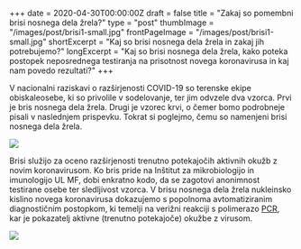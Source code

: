 +++
date = 2020-04-30T00:00:00Z
draft = false
title = "Zakaj so pomembni brisi nosnega dela žrela?"
type = "post"
thumbImage = "/images/post/brisi1-small.jpg"
frontPageImage = "/images/post/brisi1-small.jpg"
shortExcerpt = "Kaj so brisi nosnega dela žrela in zakaj jih potrebujemo?"
longExcerpt = "Kaj so brisi nosnega dela žrela, kako poteka postopek neposrednega testiranja na prisotnost novega koronavirusa in kaj nam povedo rezultati?"
+++

V nacionalni raziskavi o razširjenosti COVID-19 so terenske ekipe obiskaleosebe, ki so privolile v sodelovanje, ter jim odvzele dva vzorca. Prvi je bris nosnega dela žrela. Drugi je vzorec krvi, o čemer bomo podrobneje pisali v naslednjem prispevku. Tokrat si poglejmo, čemu so namenjeni brisi nosnega dela žrela.

![](/images/post/brisi1.jpg)

Brisi služijo za oceno razširjenosti trenutno potekajočih aktivnih okužb z novim koronavirusom. Ko bris pride na Inštitut za mikrobiologijo in imunologijo UL MF, dobi enkratno kodo, da se zagotovi anonimnost testirane osebe ter sledljivost vzorca. V brisu nosnega dela žrela nukleinsko kislino novega koronavirusa dokazujemo s popolnoma avtomatiziranim diagnostičnim postopkom, ki temelji na verižni reakciji s polimerazo [PCR](https://jcm.asm.org/content/early/2020/04/09/JCM.00599-20), kar je pokazatelj aktivne (trenutno potekajoče) okužbe z virusom.

![](/images/post/brisi2.jpg)